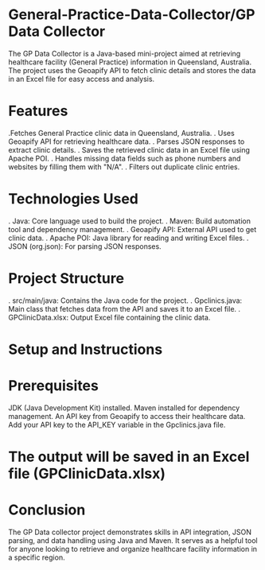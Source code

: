 # General-Practice-Data-Collector/GP Data Collector
The  GP Data Collector is a Java-based mini-project aimed at retrieving healthcare facility (General Practice) information in Queensland, Australia. The project uses the Geoapify API to fetch clinic details and stores the data in an Excel file for easy access and analysis.

# Features
.Fetches General Practice clinic data in Queensland, Australia.
. Uses Geoapify API for retrieving healthcare data.
. Parses JSON responses to extract clinic details.
. Saves the retrieved clinic data in an Excel file using Apache POI.
. Handles missing data fields such as phone numbers and websites by filling them with "N/A".
. Filters out duplicate clinic entries.
# Technologies Used
. Java: Core language used to build the project.
. Maven: Build automation tool and dependency management.
. Geoapify API: External API used to get clinic data.
. Apache POI: Java library for reading and writing Excel files.
. JSON (org.json): For parsing JSON responses.
# Project Structure
. src/main/java: Contains the Java code for the project.
. Gpclinics.java: Main class that fetches data from the API and saves it to an Excel file.
. GPClinicData.xlsx: Output Excel file containing the clinic data.
# Setup and Instructions
# Prerequisites
JDK (Java Development Kit) installed.
Maven installed for dependency management.
An API key from Geoapify to access their healthcare data.
Add your API key to the API_KEY variable in the Gpclinics.java file.

# The output will be saved in an Excel file (GPClinicData.xlsx)

# Conclusion
The  GP Data collector project demonstrates skills in API integration, JSON parsing, and data handling using Java and Maven. It serves as a helpful tool for anyone looking to retrieve and organize healthcare facility information in a specific region.
